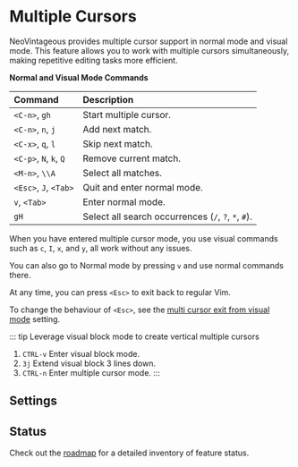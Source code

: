 # Multiple Cursors

NeoVintageous provides multiple cursor support in normal mode and visual mode. This feature allows you to work with multiple cursors simultaneously, making repetitive editing tasks more efficient.

**Normal and Visual Mode Commands**

| Command                   | Description
| :------------------------ | :----------
| `<C-n>`, `gh`             | Start multiple cursor.
| `<C-n>`, `n`, `j`         | Add next match.
| `<C-x>`, `q`, `l`         | Skip next match.
| `<C-p>`, `N`, `k`, `Q`    | Remove current match.
| `<M-n>`, `\\A`            | Select all matches.
| `<Esc>`, `J`, `<Tab>`     | Quit and enter normal mode.
| `v`, `<Tab>`              | Enter normal mode.
| `gH`                      | Select all search occurrences (`/`, `?`, `*`, `#`).

When you have entered multiple cursor mode, you use visual commands such as `c`, `I`, `x`, and `y`, all work without any issues.

You can also go to Normal mode by pressing `v` and use normal commands there.

At any time, you can press `<Esc>` to exit back to regular Vim.

To change the behaviour of `<Esc>`, see the [multi cursor exit from visual mode](#vintageous-multi-cursor-exit-from-visual-mode) setting.

::: tip
Leverage visual block mode to create vertical multiple cursors
1. `CTRL-v` Enter visual block mode.
1. `3j` Extend visual block 3 lines down.
1. `CTRL-n` Enter multiple cursor mode.
:::

## Settings

<!--@include:@/reusables/settings/multiple-cursors.md-->

## Status

<!--@include:@/reusables/status/multiple-cursors.md-->

Check out the [roadmap](/roadmap#multiple-cursors) for a detailed inventory of feature status.
